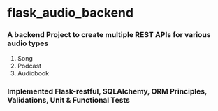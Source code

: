 # flask_audio_backend

### A backend Project to create multiple REST APIs for various audio types 
1. Song
2. Podcast
3. Audiobook

### Implemented Flask-restful, SQLAlchemy, ORM Principles, Validations, Unit & Functional Tests